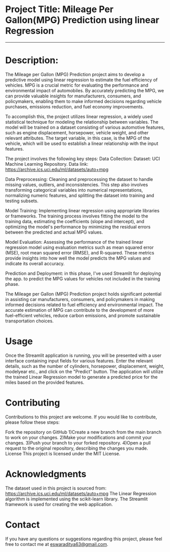 # Project Title: Mileage Per Gallon(MPG) Prediction using linear Regression
-----
# Description:
The Mileage per Gallon (MPG) Prediction project aims to develop a predictive model using linear regression to estimate the fuel efficiency of vehicles. MPG is a crucial metric for evaluating the performance and environmental impact of automobiles. By accurately predicting the MPG, we can provide valuable insights for manufacturers, consumers, and policymakers, enabling them to make informed decisions regarding vehicle purchases, emissions reduction, and fuel economy improvements.

To accomplish this, the project utilizes linear regression, a widely used statistical technique for modeling the relationship between variables. The model will be trained on a dataset consisting of various automotive features, such as engine displacement, horsepower, vehicle weight, and other relevant attributes. The target variable, in this case, is the MPG of the vehicle, which will be used to establish a linear relationship with the input features.

The project involves the following key steps:
Data Collection: Dataset: UCI Machine Learning Repository.
Data link: https://archive.ics.uci.edu/ml/datasets/auto+mpg

Data Preprocessing: Cleaning and preprocessing the dataset to handle missing values, outliers, and inconsistencies. This step also involves transforming categorical variables into numerical representations, normalizing numeric features, and splitting the dataset into training and testing subsets.

Model Training: Implementing linear regression using appropriate libraries or frameworks. The training process involves fitting the model to the training data, estimating the coefficients (slope and intercept), and optimizing the model's performance by minimizing the residual errors between the predicted and actual MPG values.

Model Evaluation:  Assessing the performance of the trained linear regression model using evaluation metrics such as mean squared error (MSE), root mean squared error (RMSE), and R-squared. These metrics provide insights into how well the model predicts the MPG values and indicate its overall accuracy.

Prediction and Deployment: in this phase, I've used Streamlit for deploying the app. to predict the MPG values for vehicles not included in the training phase.

The Mileage per Gallon (MPG) Prediction project holds significant potential in assisting car manufacturers, consumers, and policymakers in making informed decisions related to fuel efficiency and environmental impact. The accurate estimation of MPG can contribute to the development of more fuel-efficient vehicles, reduce carbon emissions, and promote sustainable transportation choices.

# Usage
Once the Streamlit application is running, you will be presented with a user interface containing input fields for various features. Enter the relevant details, such as the number of cylinders, horsepower, displacement, weight, modelyear etc., and click on the "Predict" button. The application will utilize the trained Linear Regression model to generate a predicted price for the miles based on the provided features.

# Contributing
Contributions to this project are welcome. If you would like to contribute, please follow these steps:

Fork the repository on GitHub
1)Create a new branch from the main branch to work on your changes.
2)Make your modifications and commit your changes.
3)Push your branch to your forked repository.
4)Open a pull request to the original repository, describing the changes you made.
License
This project is licensed under the MIT License.

# Acknowledgments
The dataset used in this project is sourced from: https://archive.ics.uci.edu/ml/datasets/auto+mpg
The Linear Regression algorithm is implemented using the scikit-learn library.
The Streamlit framework is used for creating the web application.
# Contact
If you have any questions or suggestions regarding this project, please feel free to
contact me at eswaraditya63@gmail.com.
